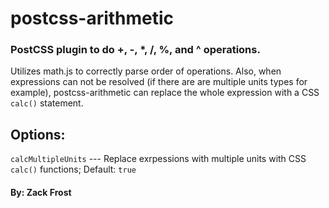 # postcss-arithmetic
### PostCSS plugin to do +, -, *, /, %, and ^ operations.

Utilizes math.js to correctly parse order of operations. Also, 
when expressions can not be resolved (if there are are multiple
units types for example), postcss-arithmetic can replace the whole
expression with a CSS `calc()` statement.

## Options: 

`calcMultipleUnits` ---  Replace exrpessions with multiple units with CSS `calc()` functions; Default: `true`

#### By: Zack Frost